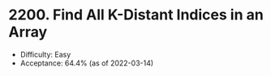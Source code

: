 # 2200. Find All K-Distant Indices in an Array
- Difficulty: Easy
- Acceptance: 64.4% (as of 2022-03-14)
